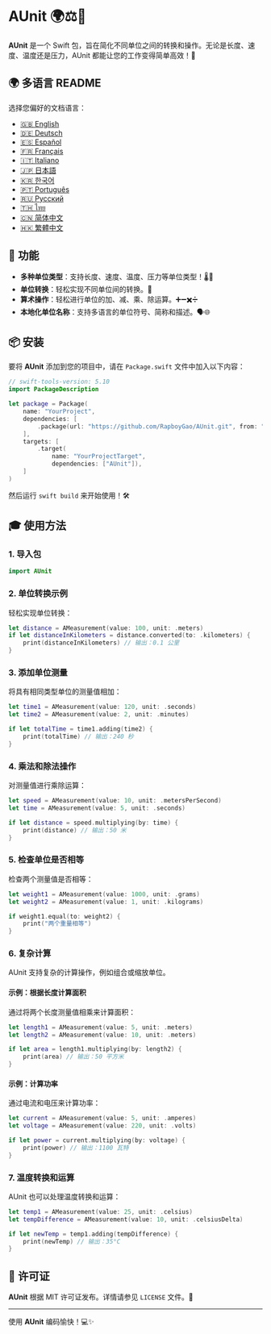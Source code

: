 # AUnit 🌍⚖️📏

**AUnit** 是一个 Swift 包，旨在简化不同单位之间的转换和操作。无论是长度、速度、温度还是压力，AUnit 都能让您的工作变得简单高效！🚀

## 🌍 多语言 README

选择您偏好的文档语言：

- [🇬🇧 English](./README.md)
- [🇩🇪 Deutsch](./README.de.md)
- [🇪🇸 Español](./README.es.md)
- [🇫🇷 Français](./README.fr.md)
- [🇮🇹 Italiano](./README.it.md)
- [🇯🇵 日本語](./README.ja.md)
- [🇰🇷 한국어](./README.ko.md)
- [🇵🇹 Português](./README.pt.md)
- [🇷🇺 Русский](./README.ru.md)
- [🇹🇭 ไทย](./README.th.md)
- [🇨🇳 简体中文](./README.zh-Hans.md)
- [🇭🇰 繁體中文](./README.zh-Hant.md)

## 🌟 功能

- **多种单位类型**：支持长度、速度、温度、压力等单位类型！🌡️📏
- **单位转换**：轻松实现不同单位间的转换。🔄
- **算术操作**：轻松进行单位的加、减、乘、除运算。➕➖✖️➗
- **本地化单位名称**：支持多语言的单位符号、简称和描述。🗣️🌐

## 📦 安装

要将 **AUnit** 添加到您的项目中，请在 `Package.swift` 文件中加入以下内容：

```swift
// swift-tools-version: 5.10
import PackageDescription

let package = Package(
    name: "YourProject",
    dependencies: [
        .package(url: "https://github.com/RapboyGao/AUnit.git", from: "1.0.0"),
    ],
    targets: [
        .target(
            name: "YourProjectTarget",
            dependencies: ["AUnit"]),
    ]
)
```

然后运行 `swift build` 来开始使用！🛠️

## 🎓 使用方法

### 1. **导入包**

```swift
import AUnit
```

### 2. **单位转换示例**

轻松实现单位转换：

```swift
let distance = AMeasurement(value: 100, unit: .meters)
if let distanceInKilometers = distance.converted(to: .kilometers) {
    print(distanceInKilometers) // 输出：0.1 公里
}
```

### 3. **添加单位测量**

将具有相同类型单位的测量值相加：

```swift
let time1 = AMeasurement(value: 120, unit: .seconds)
let time2 = AMeasurement(value: 2, unit: .minutes)

if let totalTime = time1.adding(time2) {
    print(totalTime) // 输出：240 秒
}
```

### 4. **乘法和除法操作**

对测量值进行乘除运算：

```swift
let speed = AMeasurement(value: 10, unit: .metersPerSecond)
let time = AMeasurement(value: 5, unit: .seconds)

if let distance = speed.multiplying(by: time) {
    print(distance) // 输出：50 米
}
```

### 5. **检查单位是否相等**

检查两个测量值是否相等：

```swift
let weight1 = AMeasurement(value: 1000, unit: .grams)
let weight2 = AMeasurement(value: 1, unit: .kilograms)

if weight1.equal(to: weight2) {
    print("两个重量相等")
}
```

### 6. **复杂计算**

AUnit 支持复杂的计算操作，例如组合或缩放单位。

#### 示例：根据长度计算面积

通过将两个长度测量值相乘来计算面积：

```swift
let length1 = AMeasurement(value: 5, unit: .meters)
let length2 = AMeasurement(value: 10, unit: .meters)

if let area = length1.multiplying(by: length2) {
    print(area) // 输出：50 平方米
}
```

#### 示例：计算功率

通过电流和电压来计算功率：

```swift
let current = AMeasurement(value: 5, unit: .amperes)
let voltage = AMeasurement(value: 220, unit: .volts)

if let power = current.multiplying(by: voltage) {
    print(power) // 输出：1100 瓦特
}
```

### 7. **温度转换和运算**

AUnit 也可以处理温度转换和运算：

```swift
let temp1 = AMeasurement(value: 25, unit: .celsius)
let tempDifference = AMeasurement(value: 10, unit: .celsiusDelta)

if let newTemp = temp1.adding(tempDifference) {
    print(newTemp) // 输出：35°C
}
```

## 📜 许可证

**AUnit** 根据 MIT 许可证发布。详情请参见 `LICENSE` 文件。📄

---

使用 **AUnit** 编码愉快！💻✨
